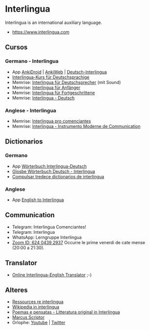# Interlingua
Interlingua is an international auxiliary language.
* https://www.interlingua.com

## Cursos
### Germano - Interlingua
* App [AnkiDroid](https://play.google.com/store/apps/details?id=com.ichi2.anki&gl=DE) | [AnkiWeb](https://ankiweb.net/) | [Deutsch-Interlingua](https://ankiweb.net/shared/info/10108193)
* [Interlingua-Kurs für Deutschsprachige](http://dj3uc.darc.de/ia-curso.html)
* Memrise: [Interlingua für Deutschsprecher](https://app.memrise.com/course/1714447/interlingua-fur-deutschsprecher/) (mit Sound)
* Memrise: [Interlingua für Anfänger](https://app.memrise.com/course/106022/interlingua-fur-anfanger/)
* Memrise: [Interlingua für Fortgeschrittene](https://app.memrise.com/course/5997666/interlingua-fur-fortgeschrittene/)
* Memrise: [Interlingua - Deutsch](https://app.memrise.com/course/884750/interlingua-deutsch/)

### Anglese - Interlingua
* Memrise: [Interlingua pro comenciantes](https://app.memrise.com/course/249172/interlingua-pro-comenciantes/)
* Memrise: [Interlingua - Instrumento Moderne de Communication](https://app.memrise.com/course/262533/interlingua-instrumento-moderne-de-communication/)

## Dictionarios
### Germano
* App [Wörterbuch Interlingua-Deutsch](https://play.google.com/store/apps/details?id=renegrothmann.iade&gl=DE)
* [Glosbe Wörterbuch Deutsch - Interlingua](https://glosbe.com/de/ia)
* [Compulsar tredece dictionarios de interlingua](https://rudhar.com/cgi-bin/cgi-grep.cgi)

### Anglese
* App [English to Interlingua](https://play.google.com/store/apps/details?id=renegrothmann.iaenglish)

## Communication
* Telegram: Interlingua Comenciantes!
* Telegram: Interlingua
* WhatsApp: Lerngruppe Interlingua
* [Zoom ID: 624 0439 2937](https://zoom.us/j/62404392937) Occurre le prime venerdi de cate mense (20:00 a 21:30). 

## Translator
* [Online Interlingua-English Translator](https://interlingua-translator.vercel.app/) ;-)


## Alteres
* [Ressources re interlingua](https://rudhar.com/lingtics/intrlnga/resurses.htm)
* [Wikipedia in interlingua](https://ia.m.wikipedia.org/wiki/Pagina_principal)
* [Poemas e pensatas - Litteratura original in Interlingua](https://poemasepensatas.blogspot.com)
* [Marcus Scriptor](https://m.youtube.com/channel/UCWRbiStTf3aAJDkU0KGVrGQ)
* Orlophe: [Youtube](https://m.youtube.com/@orlophe/videos) | [Twitter](https://twitter.com/Orlophe)



